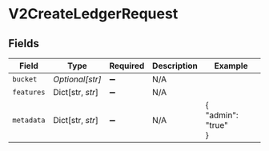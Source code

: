 # V2CreateLedgerRequest


## Fields

| Field               | Type                | Required            | Description         | Example             |
| ------------------- | ------------------- | ------------------- | ------------------- | ------------------- |
| `bucket`            | *Optional[str]*     | :heavy_minus_sign:  | N/A                 |                     |
| `features`          | Dict[str, *str*]    | :heavy_minus_sign:  | N/A                 |                     |
| `metadata`          | Dict[str, *str*]    | :heavy_minus_sign:  | N/A                 | {<br/>"admin": "true"<br/>} |